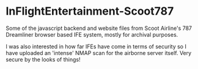 # InFlightEntertainment-Scoot787
Some of the javascript backend and website files from Scoot Airline's 787 Dreamliner browser based IFE system, mostly for archival purposes.

I was also interested in how far IFEs have come in terms of security so I have uploaded an 'intense' NMAP scan for the airborne server itself. Very secure by the looks of things!
